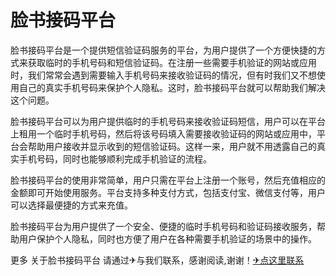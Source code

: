 # 脸书接码平台

脸书接码平台是一个提供短信验证码服务的平台，为用户提供了一个方便快捷的方式来获取临时的手机号码和短信验证码。在注册一些需要手机验证的网站或应用时，我们常常会遇到需要输入手机号码来接收验证码的情况，但有时我们又不想使用自己的真实手机号码来保护个人隐私。这时，脸书接码平台就可以帮助我们解决这个问题。

脸书接码平台可以为用户提供临时的手机号码来接收验证码短信，用户可以在平台上租用一个临时手机号码，然后将该号码填入需要接收验证码的网站或应用中，平台会帮助用户接收并显示收到的短信验证码。这样一来，用户就不用透露自己的真实手机号码，同时也能够顺利完成手机验证的流程。

脸书接码平台的使用非常简单，用户只需在平台上注册一个账号，然后充值相应的金额即可开始使用服务。平台支持多种支付方式，包括支付宝、微信支付等，用户可以选择最便捷的方式来充值。

脸书接码平台为用户提供了一个安全、便捷的临时手机号码和验证码接收服务，帮助用户保护个人隐私，同时也方便了用户在各种需要手机验证的场景中的操作。

更多 关于脸书接码平台 请通过✈与我们联系，感谢阅读,谢谢！[✈点这里联系](https://www.k02.cc)